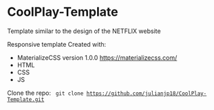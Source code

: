 # CoolPlay-Template
Template similar to the design of the NETFLIX website

Responsive template
Created with:

+ MaterializeCSS version 1.0.0 https://materializecss.com/
+ HTML
+ CSS
+ JS

Clone the repo: <code> git clone https://github.com/julianjp18/CoolPlay-Template.git </code>
